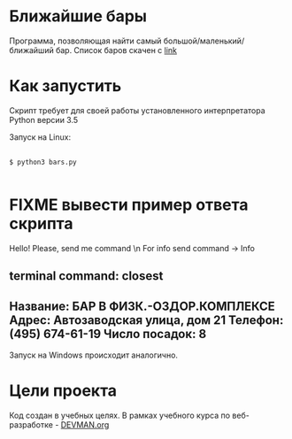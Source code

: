 # Ближайшие бары

Программа, позволяющая найти самый большой/маленький/ближайший бар. 
Список баров скачен с [link](data.mos.ru)

# Как запустить

Скрипт требует для своей работы установленного интерпретатора Python версии 3.5

Запуск на Linux:
<pre>
    <code>
$ python3 bars.py 
    </code>
</pre>
# FIXME вывести пример ответа скрипта

Hello!
Please, send me command \n 
For info send command -> Info 

terminal command: closest
--------------------
 Название: БАР В ФИЗК.-ОЗДОР.КОМПЛЕКСЕ
 Адрес: Автозаводская улица, дом 21
 Телефон: (495) 674-61-19
 Число посадок: 8
 --------------------

Запуск на Windows происходит аналогично.

# Цели проекта

Код создан в учебных целях. В рамках учебного курса по веб-разработке - [DEVMAN.org](https://devman.org)
